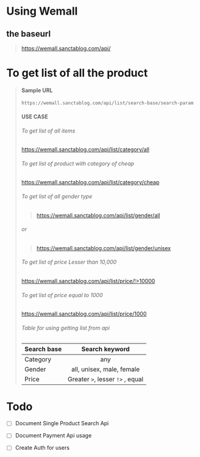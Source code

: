 # Using Wemall 


## the baseurl
>   https://wemall.sanctablog.com/api/

# To get list of all  the product
> #### Sample URL
> `https://wemall.sanctablog.com/api/list/search-base/search-param`
> #### USE CASE
> ###### To get list of all items 
> https://wemall.sanctablog.com/api/list/category/all
> ###### To get list of product with category of cheap
> https://wemall.sanctablog.com/api/list/category/cheap
> ###### To get list of all gender type 
> > https://wemall.sanctablog.com/api/list/gender/all
> ###### or
> > https://wemall.sanctablog.com/api/list/gender/unisex
> ###### To get list of price Lesser than 10,000
> https://wemall.sanctablog.com/api/list/price/!>10000
> ###### To get list of price equal to 1000
> https://wemall.sanctablog.com/api/list/price/1000
> ###### Table for using getting list from api
> | Search base | Search keyword |
> |:---| :---: |
> | Category | any |
> | Gender | all, unisex, male, female |
> | Price | Greater `>`, lesser `!>` , equal |
> ######
> ###### 
> 

# Todo
- [ ] Document Single Product Search Api 
- [ ] Document Payment Api usage
- [ ] Create Auth for users

